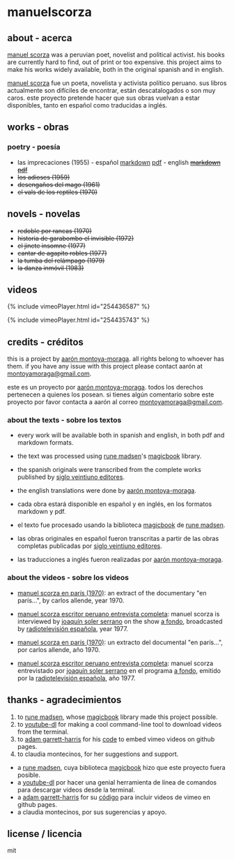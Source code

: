 # manuelscorza

## about - acerca

[manuel scorza](https://en.wikipedia.org/wiki/Manuel_Scorza) was a peruvian poet, novelist and political activist. his books are currently hard to find, out of print or too expensive. this project aims to make his works widely available, both in the original spanish and in english.

[manuel scorza](https://es.wikipedia.org/wiki/Manuel_Scorza) fue un poeta, novelista y activista político peruano. sus libros actualmente son difíciles de encontrar, están descatalogados o son muy caros. este proyecto pretende hacer que sus obras vuelvan a estar disponibles, tanto en español como traducidas a inglés.

## works - obras

### poetry - poesía

* las imprecaciones (1955) -
español  [markdown](https://github.com/montoyamoraga/manuelscorza/blob/gh-pages/markdown/las-imprecaciones.md) [pdf](https://github.com/montoyamoraga/manuelscorza/raw/gh-pages/magicbook/las-imprecaciones/build/las-imprecaciones.pdf) - english ~~[markdown](markdown) [pdf](pdf)~~
* ~~los adioses (1959)~~
* ~~desengaños del mago (1961)~~
* ~~el vals de los reptiles (1970)~~

## novels - novelas

* ~~redoble por rancas (1970)~~
* ~~historia de garabombo el invisible (1972)~~
* ~~el jinete insomne (1977)~~
* ~~cantar de agapito robles (1977)~~
* ~~la tumba del relámpago (1979)~~
* ~~la danza inmóvil (1983)~~

## videos

{% include vimeoPlayer.html id="254436587" %}

{% include vimeoPlayer.html id="254435743" %}

## credits - créditos

this is a project by [aarón montoya-moraga](http://montoyamoraga.io/). all rights belong to whoever has them. if you have any issue with this project please contact aarón at montoyamoraga@gmail.com.

este es un proyecto por [aarón montoya-moraga](http://montoyamoraga.io/). todos los derechos pertenecen a quienes los posean. si tienes algún comentario sobre este proyecto por favor contacta a aarón al correo montoyamoraga@gmail.com.

### about the texts - sobre los textos

* every work will be available both in spanish and english, in both pdf and markdown formats.
* the text was processed using [rune madsen](https://runemadsen.com/)'s [magicbook](https://github.com/magicbookproject/magicbook) library.  
* the spanish originals were transcribed from the complete works published by [siglo veintiuno editores](http://www.sigloxxieditores.com.mx/).
* the english translations were done by [aarón montoya-moraga](http://montoyamoraga.io/).


* cada obra estará disponible en español y en inglés, en los formatos markdown y pdf.
* el texto fue procesado usando la biblioteca [magicbook](https://github.com/magicbookproject/magicbook) de [rune madsen](https://runemadsen.com/).
* las obras originales en español fueron transcritas a partir de las obras completas publicadas por [siglo veintiuno editores](http://www.sigloxxieditores.com.mx/).
* las traducciones a inglés fueron realizadas por [aarón montoya-moraga](http://montoyamoraga.io/).

### about the videos - sobre los videos

* [manuel scorza en parís (1970)](https://www.youtube.com/watch?v=POmYALPmzeQ): an extract of the documentary "en parís...", by carlos allende, year 1970.
* [manuel scorza escritor peruano entrevista completa](https://www.youtube.com/watch?v=wSAubBLge1s): manuel scorza is interviewed by [joaquín soler serrano](https://en.wikipedia.org/wiki/Joaqu%C3%ADn_Soler_Serrano) on the show [a fondo](https://en.wikipedia.org/wiki/A_fondo), broadcasted by [radiotelevisión española](https://en.wikipedia.org/wiki/RTVE), year 1977.


* [manuel scorza en parís (1970)](https://www.youtube.com/watch?v=POmYALPmzeQ): un extracto del documental "en parís...", por carlos allende, año 1970.
* [manuel scorza escritor peruano entrevista completa](https://www.youtube.com/watch?v=wSAubBLge1s): manuel scorza entrevistado por [joaquín soler serrano](https://es.wikipedia.org/wiki/Joaqu%C3%ADn_Soler_Serrano) en el programa [a fondo](https://es.wikipedia.org/wiki/A_fondo), emitido por la [radiotelevisión española](https://es.wikipedia.org/wiki/RTVE), año 1977.

## thanks - agradecimientos

1. to [rune madsen](https://runemadsen.com/), whose [magicbook](https://github.com/magicbookproject/magicbook) library made this project possible.
2. to [youtube-dl](https://rg3.github.io/youtube-dl/) for making a cool command-line tool to download videos from the terminal.
3. to [adam garrett-harris](http://www.adamwadeharris.com/) for his [code](http://www.adamwadeharris.com/how-to-easily-embed-youtube-videos-in-jekyll-sites-without-a-plugin/) to embed vimeo videos on github pages.
4. to claudia montecinos, for her suggestions and support.


* a [rune madsen](https://runemadsen.com/), cuya biblioteca [magicbook](https://github.com/magicbookproject/magicbook) hizo que este proyecto fuera posible.
* a [youtube-dl](https://rg3.github.io/youtube-dl/) por hacer una genial herramienta de línea de comandos para descargar videos desde la terminal.
* a [adam garrett-harris](http://www.adamwadeharris.com/) for su  [código](http://www.adamwadeharris.com/how-to-easily-embed-youtube-videos-in-jekyll-sites-without-a-plugin/) para incluir videos de vimeo en github pages.
* a claudia montecinos, por sus sugerencias y apoyo.

## license / licencia

mit
